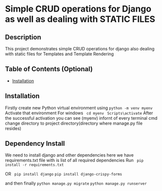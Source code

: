 
# Simple CRUD operations for Django as well as dealing with STATIC FILES

## Description

This project demonstrates simple CRUD operations for django also dealing with static files for Templates and Template Rendering 




## Table of Contents (Optional)

- [Installation](#installation)


## Installation
Firstly create new Python virtual environment using 
```python -m venv myenv```
Activate that environment
For windows 
``` cd myenv```
``` Scripts\activate```
After the successful activation you can see (myenv) infornt of every terminal cmd
change directory to project directory(directory where manage.py file resides)

## Dependency Install
We need to install django and other dependencies
here we have requirements.txt file with is list of all required dependencies
Run  ``` pip install -r requirements.txt```

OR
``` pip install django```
``` pip install django-crispy-forms ```

and then finally
```python manage.py migrate```
```python manage.py runserver```
